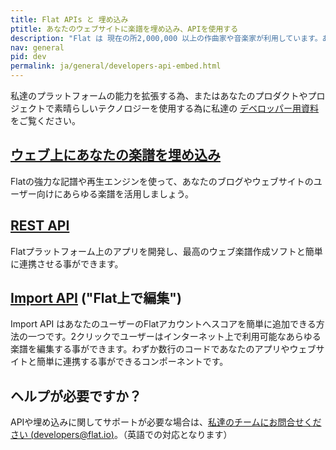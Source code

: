 ```yaml
---
title: Flat APIs と 埋め込み
ptitle: あなたのウェブサイトに楽譜を埋め込み、APIを使用する
description: "Flat は 現在の所2,000,000 以上の作曲家や音楽家が利用しています。あなたのプロジェクト内で利用可能な無料のAPIの情報をご確認ください。楽譜の見せ方や共有等に便利です。"
nav: general
pid: dev
permalink: ja/general/developers-api-embed.html
---
```


私達のプラットフォームの能力を拡張する為、またはあなたのプロダクトやプロジェクトで素晴らしいテクノロジーを使用する為に私達の [デベロッパー用資料](https://flat.io/developers) をご覧ください。

## [ウェブ上にあなたの楽譜を埋め込み](https://flat.io/embed)

Flatの強力な記譜や再生エンジンを使って、あなたのブログやウェブサイトのユーザー向けにあらゆる楽譜を活用しましょう。

## [REST API](https://flat.io/developers/docs/api/)

Flatプラットフォーム上のアプリを開発し、最高のウェブ楽譜作成ソフトと簡単に連携させる事ができます。

## [Import API](https://flat.io/developers/docs/import/) ("Flat上で編集")

Import API はあなたのユーザーのFlatアカウントへスコアを簡単に追加できる方法の一つです。2クリックでユーザーはインターネット上で利用可能なあらゆる楽譜を編集する事ができます。わずか数行のコードであなたのアプリやウェブサイトと簡単に連携する事ができるコンポーネントです。

## ヘルプが必要ですか？

APIや埋め込みに関してサポートが必要な場合は、[私達のチームにお問合せください (developers@flat.io)](mailto:developers@flat.io)。（英語での対応となります）
